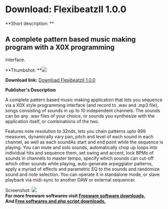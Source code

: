# Download: FlexibeatzII 1.0.0

**Short description: **

## A complete pattern based music making program with a X0X programming
interface.

  
**Thumbshot: **![](http://www.freewarefiles.com/screenshot/flexibeatz2_md.jpg)   
  
**Download link:** [Download FlexibeatzII 1.0.0](http://freesoftwares.boysofts.com/FlexibeatzII_program_65517.html)  
  

**Publisher's Description**  
  

A complete pattern based music making application that lets you sequence via a
X0X style programming interface (and record to .wav and .mp3 file), songs
consisting of sounds in up to 10 independent channels. The sounds can be any
.wav files of your choice, or sounds you synthesize with the application
itself, or combinations of the two.

Features note resolution to 32nds, lets you chain patterns upto 999 measures,
dynamically vary pan, pitch and level of each sound in each channel, as well
as each soundAs start and end point while the sequence is playing. You can
mute and solo sounds, automatically chop up loops into individual hits and
sequence them, set swing and accent, lock BPMs of sounds in channels to master
tempo, specify which sounds can cut-off which other sounds while playing,
auto-generate arpeggiator patterns, apply a myriad of effects and parametric
EQ to the sounds and randomize sound and note selection. You can operate it in
standalone mode, or slave playback via midi-sync to another DAW or external
sequencer.

  
  
Screenshot: ![](http://www.freewarefiles.com/screenshot/flexibeatz2.jpg)  
**For more freeware softwares visit [Freeware software downloads.](http://freesoftwares.boysofts.com/)**   
**And [Free softwares and php script downloads.](http://www.boysofts.com/)**

